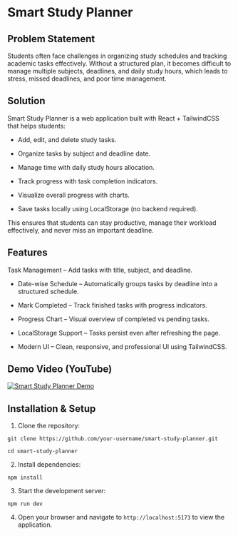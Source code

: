 #  Smart Study Planner

## Problem Statement

Students often face challenges in organizing study schedules and tracking academic tasks effectively.
Without a structured plan, it becomes difficult to manage multiple subjects, deadlines, and daily study hours, which leads to stress, missed deadlines, and poor time management.

## Solution

 Smart Study Planner is a web application built with React + TailwindCSS that helps students:

- Add, edit, and delete study tasks.

- Organize tasks by subject and deadline date.

- Manage time with daily study hours allocation.

- Track progress with task completion indicators.

- Visualize overall progress with charts.

- Save tasks locally using LocalStorage (no backend required).

This ensures that students can stay productive, manage their workload effectively, and never miss an important deadline.

## Features

 Task Management – Add tasks with title, subject, and deadline.

- Date-wise Schedule – Automatically groups tasks by deadline into a structured schedule.

- Mark Completed – Track finished tasks with progress indicators.

- Progress Chart – Visual overview of completed vs pending tasks.

- LocalStorage Support – Tasks persist even after refreshing the page.

- Modern UI – Clean, responsive, and professional UI using TailwindCSS.

## Demo Video (YouTube)

[![Smart Study Planner Demo](https://img.youtube.com/vi/6tcC_fP4PbU/0.jpg)](https://youtu.be/6tcC_fP4PbU)    

## Installation & Setup 
1. Clone the repository:
```
git clone https://github.com/your-username/smart-study-planner.git

cd smart-study-planner
```
2. Install dependencies:
```
npm install
```
3. Start the development server:
```
npm run dev

```
4. Open your browser and navigate to `http://localhost:5173` to view the application.